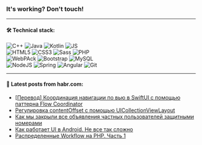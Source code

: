 ### It's working? Don't touch!

---

#### 🛠️ Technical stack:

![C++](https://img.shields.io/badge/C++-informational?logo=c%2B%2B&style=flat&logoColor=white&color=9C033A)
![Java](https://img.shields.io/badge/Java-informational?logo=java&style=flat&logoColor=white&color=007396)
![Kotlin](https://img.shields.io/badge/Kotlin-informational?logo=Kotlin&style=flat&logoColor=white&color=0095D5)
![JS](https://img.shields.io/badge/JS-informational?logo=javaScript&style=flat&logoColor=black&color=F7Df1E) <br>
![HTML5](https://img.shields.io/badge/HTML5-informational?logo=html5&style=flat&logoColor=white&color=E34F26)
![CSS3](https://img.shields.io/badge/CSS3-informational?logo=css3&style=flat&logoColor=white&color=157286)
![Sass](https://img.shields.io/badge/Saas-informational?logo=sass&style=flat&logoColor=white&color=hotpink)
![PHP](https://img.shields.io/badge/PHP-informational?logo=php&style=flat&logoColor=white&color=777BB4) <br>
![WebPAck](https://img.shields.io/badge/WebPack-informational?logo=webPack&style=flat&logoColor=white&color=FF6F00)
![Bootstrap](https://img.shields.io/badge/Bootstrap-informational?logo=Bootstrap&style=flat&logoColor=white&color=7952B3)
![MySQL](https://img.shields.io/badge/MySQL-informational?logo=MySQL&style=flat&logoColor=white&color=00f) <br>
![NodeJS](https://img.shields.io/badge/NodeJS-informational?logo=node.js&style=flat&logoColor=white&color=43853D)
![Spring](https://img.shields.io/badge/Spring-informational?logo=Spring&style=flat&logoColor=white&color=0A9EDC)
![Angular](https://img.shields.io/badge/Vue-informational?logo=vue.js&style=flat&logoColor=white&color=red)
![Git](https://img.shields.io/badge/Git-informational?logo=git&style=flat&logoColor=white&color=darkorange)

___

#### 💬 Latest posts from habr.com:

<!-- BLOG-POST-LIST:START -->
- [[Перевод] Координация навигации по вью в SwiftUI с помощью паттерна Flow Coordinator](https://habr.com/ru/post/666220/?utm_source=habrahabr&utm_medium=rss&utm_campaign=666220)
- [Регулировка contentOffset с помощью UICollectionViewLayout](https://habr.com/ru/post/666216/?utm_source=habrahabr&utm_medium=rss&utm_campaign=666216)
- [Как мы закрыли все объявления частных пользователей защитными номерами](https://habr.com/ru/post/665436/?utm_source=habrahabr&utm_medium=rss&utm_campaign=665436)
- [Как работает UI в Android. Не все так сложно](https://habr.com/ru/post/665806/?utm_source=habrahabr&utm_medium=rss&utm_campaign=665806)
- [Распределенные Workflow на PHP. Часть 1](https://habr.com/ru/post/666154/?utm_source=habrahabr&utm_medium=rss&utm_campaign=666154)
<!-- BLOG-POST-LIST:END -->

